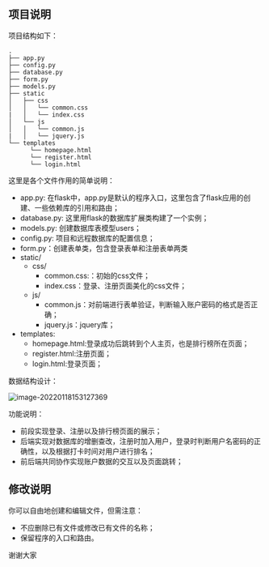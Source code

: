 ## 项目说明

项目结构如下：

```
.
├── app.py
├── config.py
├── database.py
├── form.py
├── models.py
├── static
│   ├── css
│   │   └── common.css
|   │   └── index.css
│   └── js
│   │   └── common.js
|   │   └── jquery.js
└── templates
	  └── homepage.html
	  └── register.html
	  └── login.html

```

这里是各个文件作用的简单说明：

* app.py: 在flask中，app.py是默认的程序入口，这里包含了flask应用的创建、一些依赖库的引用和路由；
* database.py: 这里用flask的数据库扩展类构建了一个实例；
* models.py: 创建数据库表模型users；
* config.py: 项目和远程数据库的配置信息；
* form.py：创建表单类，包含登录表单和注册表单两类
* static/
  * css/
    * common.css:：初始的css文件；
    * index.css：登录、注册页面美化的css文件；
  * js/
    * common.js：对前端进行表单验证，判断输入账户密码的格式是否正确；
    * jquery.js：jquery库；
* templates: 
  * homepage.html:登录成功后跳转到个人主页，也是排行榜所在页面；
  * register.html:注册页面；
  * login.html:登录页面；

数据结构设计：

![image-20220118153127369](file://C:/Users/%E5%91%A8%E5%87%A1%E9%92%B2/AppData/Roaming/Typora/typora-user-images/image-20220118153127369.png?lastModify=1642491086)



功能说明：

- 前段实现登录、注册以及排行榜页面的展示；
- 后端实现对数据库的增删查改，注册时加入用户，登录时判断用户名密码的正确性，以及根据打卡时间对用户进行排名；
- 前后端共同协作实现账户数据的交互以及页面跳转；

## **修改说明**

你可以自由地创建和编辑文件，但需注意：

* 不应删除已有文件或修改已有文件的名称；
* 保留程序的入口和路由。

谢谢大家
